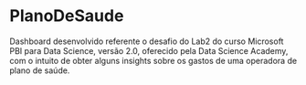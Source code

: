 # PlanoDeSaude
Dashboard desenvolvido referente o desafio do Lab2 do curso Microsoft PBI para Data Science, versão 2.0, oferecido pela Data Science Academy, com o intuito de obter alguns insights sobre os gastos de uma operadora de plano de saúde.
